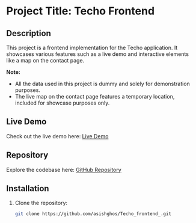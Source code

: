 # Project Title: Techo Frontend  

## Description  
This project is a frontend implementation for the Techo application. It showcases various features such as a live demo and interactive elements like a map on the contact page.  

**Note:**  
- All the data used in this project is dummy and solely for demonstration purposes.  
- The live map on the contact page features a temporary location, included for showcase purposes only.  

## Live Demo  
Check out the live demo here: [Live Demo](https://frontend-tach-o.vercel.app/)  

## Repository  
Explore the codebase here: [GitHub Repository](https://github.com/asishghos/Techo_frontend_)  

## Installation  
1. Clone the repository:  
   ```bash
   git clone https://github.com/asishghos/Techo_frontend_.git

